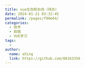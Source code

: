 ```yaml
---
title: vue左向和右向（待办）
date: 2024-01-21 03:32:45
permalink: /pages/f90e64/
categories:
  - 技术
  - 前端
  - VUE学习
tags:
  - 
author: 
  name: aXing
  link: https://github.com/08163356
---
```

